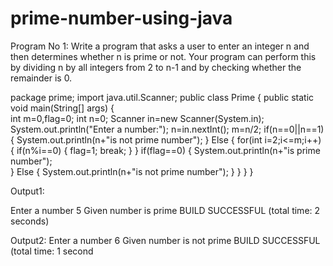 # prime-number-using-java
Program No 1: Write a program that asks a user to enter an integer n and then determines whether n is prime or not. Your program can perform this by dividing n by all integers from 2 to n-1 and by checking whether the remainder is 0.

 	              
package prime;
import java.util.Scanner;
public class Prime 
{
 public static void main(String[] args) 
{       
 int m=0,flag=0;
 int n=0;
 Scanner in=new Scanner(System.in);
 System.out.println("Enter a number:");
 n=in.nextInt();
 m=n/2;
 if(n==0||n==1)
{
System.out.println(n+"is not prime number");
}
Else
{
 for(int i=2;i<=m;i++)
{
if(n%i==0)
{
flag=1;
break;
}
}
 if(flag==0)
{
 System.out.println(n+"is prime number");  
} 
Else
{
System.out.println(n+"is not prime number");
}
}
}
}



Output1:

Enter a number
5
Given number is prime
BUILD SUCCESSFUL (total time: 2 seconds)

Output2:
Enter a number
6
Given number is not prime
BUILD SUCCESSFUL (total time: 1 second
